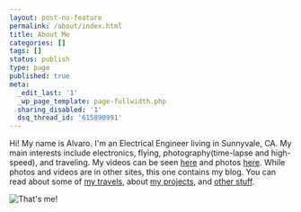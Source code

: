 ```yaml
---
layout: post-no-feature
permalink: /about/index.html
title: About Me
categories: []
tags: []
status: publish
type: page
published: true
meta:
  _edit_last: '1'
  _wp_page_template: page-fullwidth.php
  sharing_disabled: '1'
  dsq_thread_id: '615890991'
---
```


Hi! My name is Alvaro. I'm an Electrical Engineer living in Sunnyvale, CA. My main interests include electronics, flying, photography(time-lapse and high-speed), and traveling. My videos can be seen <a href="http://www.youtube.com/user/apg88">here</a> and photos <a href="http://www.flickr.com/photos/apg88/sets/">here</a>. While photos and videos are in other sites, this one contains my blog. You can read about some of <a href="http://alvarop.com/category/travel/">my travels</a>, about <a href="http://alvarop.com/category/projects/">my projects</a>, and <a href="http://alvarop.com/category/random/">other stuff</a>.

![That's me!](http://farm5.staticflickr.com/4114/4920384279_38446a5926_b.jpg)
